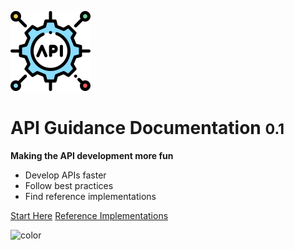 <!-- _coverpage.md -->



![logo](_media/api-logo.svg)

# API Guidance Documentation <small>0.1</small>

**Making the API development more fun**

- Develop APIs faster
- Follow best practices
- Find reference implementations

[Start Here](main-content/introduction)
[Reference Implementations](reference-implementations/python)

<!-- background color -->
![color](#4f4f4f)


